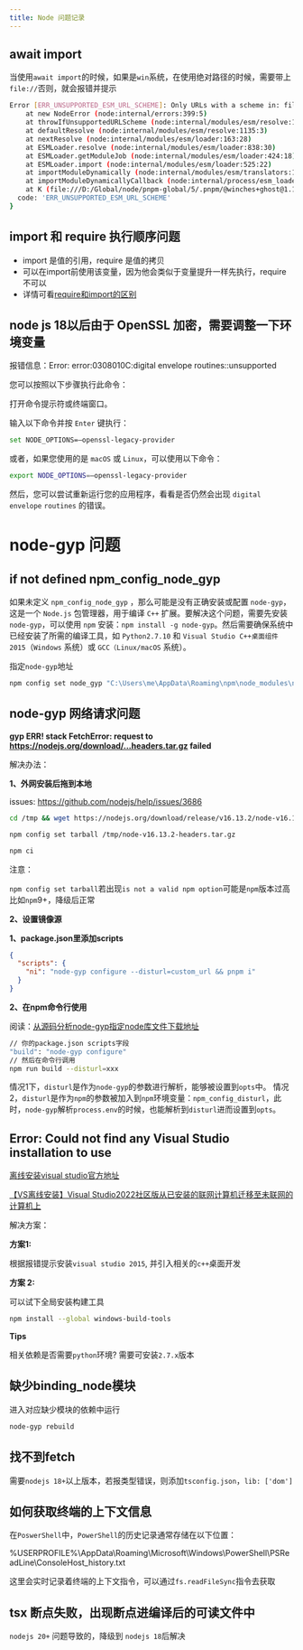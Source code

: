 ```yaml
---
title: Node 问题记录
---
```


## await import

当使用`await import`的时候，如果是`win`系统，在使用绝对路径的时候，需要带上`file://`否则，就会报错并提示

```bash
Error [ERR_UNSUPPORTED_ESM_URL_SCHEME]: Only URLs with a scheme in: file and data are supported by the default ESM loader. On Windows, absolute paths must be valid file:// URLs. Received protocol 'd:'
    at new NodeError (node:internal/errors:399:5)
    at throwIfUnsupportedURLScheme (node:internal/modules/esm/resolve:1059:11)
    at defaultResolve (node:internal/modules/esm/resolve:1135:3)
    at nextResolve (node:internal/modules/esm/loader:163:28)
    at ESMLoader.resolve (node:internal/modules/esm/loader:838:30)
    at ESMLoader.getModuleJob (node:internal/modules/esm/loader:424:18)
    at ESMLoader.import (node:internal/modules/esm/loader:525:22)
    at importModuleDynamically (node:internal/modules/esm/translators:110:35)
    at importModuleDynamicallyCallback (node:internal/process/esm_loader:35:14)
    at K (file:///D:/Global/node/pnpm-global/5/.pnpm/@winches+ghost@1.1.9_vue@3.2.47/node_modules/@winches/ghost/dist/bin.js:3:1533) {
  code: 'ERR_UNSUPPORTED_ESM_URL_SCHEME'
}
```

## import 和 require 执行顺序问题

- import 是值的引用，require 是值的拷贝
- 可以在import前使用该变量，因为他会类似于变量提升一样先执行，require不可以
- 详情可看[require和import的区别](https://zhuanlan.zhihu.com/p/121770261)

## node js 18以后由于 OpenSSL 加密，需要调整一下环境变量

报错信息：Error: error:0308010C:digital envelope routines::unsupported

您可以按照以下步骤执行此命令：

打开命令提示符或终端窗口。

输入以下命令并按 `Enter` 键执行：

```bash
set NODE_OPTIONS=–openssl-legacy-provider
```

或者，如果您使用的是 `macOS` 或 `Linux`，可以使用以下命令：

```bash
export NODE_OPTIONS=–openssl-legacy-provider
```

然后，您可以尝试重新运行您的应用程序，看看是否仍然会出现 `digital envelope` `routines` 的错误。

# node-gyp 问题

## if not defined npm_config_node_gyp

如果未定义 `npm_config_node_gyp` ，那么可能是没有正确安装或配置 `node-gyp`，这是一个 `Node.js` 包管理器，用于编译 `C++` 扩展。要解决这个问题，需要先安装 `node-gyp`，可以使用 `npm` 安装：`npm install -g node-gyp`。然后需要确保系统中已经安装了所需的编译工具，如 `Python2.7.10` 和 `Visual Studio C++桌面组件 2015`（`Windows` 系统）或 `GCC（Linux/macOS` 系统）。

指定`node-gyp`地址

```bash
npm config set node_gyp "C:\Users\me\AppData\Roaming\npm\node_modules\node-gyp\bin\node-gyp.js"
```

## node-gyp 网络请求问题

**gyp ERR! stack FetchError: request to https://nodejs.org/download/...headers.tar.gz failed**

解决办法：

**1、外网安装后拖到本地**

issues: https://github.com/nodejs/help/issues/3686

```bash
cd /tmp && wget https://nodejs.org/download/release/v16.13.2/node-v16.13.2-headers.tar.gz

npm config set tarball /tmp/node-v16.13.2-headers.tar.gz

npm ci
```

注意：

`npm config set tarball`若出现`is not a valid npm option`可能是`npm`版本过高比如`npm`9+，降级后正常

**2、设置镜像源**

**1、package.json里添加scripts**

```json
{
  "scripts": {
    "ni": "node-gyp configure --disturl=custom_url && pnpm i"
  }
}
```

**2、在npm命令行使用**

阅读：[从源码分析node-gyp指定node库文件下载地址](https://juejin.cn/post/6963147704075550757)

```bash
// 你的package.json scripts字段
"build": "node-gyp configure"
// 然后在命令行调用
npm run build --disturl=xxx
```

情况1下，`disturl`是作为`node-gyp`的参数进行解析，能够被设置到`opts`中。
情况2，`disturl`是作为`npm`的参数被加入到`npm`环境变量：`npm_config_disturl`，此时，`node-gyp`解析`process.env`的时候，也能解析到`disturl`进而设置到`opts`。

## Error: Could not find any Visual Studio installation to use

[离线安装visual studio官方地址](https://learn.microsoft.com/zh-cn/visualstudio/install/create-an-offline-installation-of-visual-studio?view=vs-2022&source=recommendations)

[【VS离线安装】Visual Studio2022社区版从已安装的联网计算机迁移至未联网的计算机上](https://blog.csdn.net/weixin_44589672/article/details/132274672)

解决方案：

**方案1:**

根据报错提示安装`visual studio 2015`, 并引入相关的`c++`桌面开发

**方案 2:**

可以试下全局安装构建工具

```bash
npm install --global windows-build-tools
```

**Tips**

相关依赖是否需要`python`环境? 需要可安装`2.7.x`版本

## 缺少binding_node模块

进入对应缺少模块的依赖中运行

```bash
node-gyp rebuild
```

## 找不到fetch

需要`nodejs 18+`以上版本，若报类型错误，则添加`tsconfig.json`，`lib: ['dom']`

## 如何获取终端的上下文信息

在`PoswerShell`中，`PowerShell`的历史记录通常存储在以下位置：

%USERPROFILE%\AppData\Roaming\Microsoft\Windows\PowerShell\PSReadLine\ConsoleHost_history.txt

这里会实时记录着终端的上下文指令，可以通过`fs.readFileSync`指令去获取

## tsx 断点失败，出现断点进编译后的可读文件中

`nodejs 20+` 问题导致的，降级到 `nodejs 18`后解决
